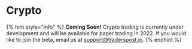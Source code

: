 # Crypto

{% hint style="info" %}
**Coming Soon!** Crypto trading is currently under development and will be available for paper trading in 2022. If you would like to join the beta, email us at [support@traderspost.io](mailto:support@traderspost.io).
{% endhint %}

##
